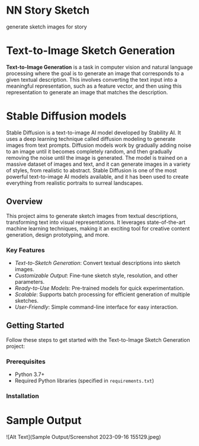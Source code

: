 # NN Story Sketch
generate sketch images for story 
# Text-to-Image Sketch Generation
**Text-to-Image Generation** is a task in computer vision and natural language processing where the goal is to generate an image that corresponds to a given textual description. This involves converting the text input into a meaningful representation, such as a feature vector, and then using this representation to generate an image that matches the description.
# Stable Diffusion models
Stable Diffusion is a text-to-image AI model developed by Stability AI. It uses a deep learning technique called diffusion modeling to generate images from text prompts. Diffusion models work by gradually adding noise to an image until it becomes completely random, and then gradually removing the noise until the image is generated. The model is trained on a massive dataset of images and text, and it can generate images in a variety of styles, from realistic to abstract. Stable Diffusion is one of the most powerful text-to-image AI models available, and it has been used to create everything from realistic portraits to surreal landscapes.
## Overview

This project aims to generate sketch images from textual descriptions, transforming text into visual representations. It leverages state-of-the-art machine learning techniques, making it an exciting tool for creative content generation, design prototyping, and more.
### Key Features

- *Text-to-Sketch Generation*: Convert textual descriptions into sketch images.
- *Customizable Output*: Fine-tune sketch style, resolution, and other parameters.
- *Ready-to-Use Models*: Pre-trained models for quick experimentation.
- *Scalable*: Supports batch processing for efficient generation of multiple sketches.
- *User-Friendly*: Simple command-line interface for easy interaction.
## Getting Started

Follow these steps to get started with the Text-to-Image Sketch Generation project:
### Prerequisites
- Python 3.7+
- Required Python libraries (specified in `requirements.txt`)
### Installation

# Sample Output
![Alt Text](Sample Output/Screenshot 2023-09-16 155129.jpeg)
